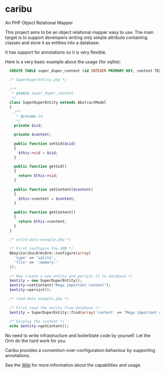 # caribu

An PHP Object Relational Mapper

This project aims to be an object relational mapper easy to use. The main target is to support developers writing only simple attribute containing classes and store it as entities into a database.

It has support for annotations so it is very flexible.

Here is a very basic example about the usage (for sqlite):

  ```sql
    CREATE TABLE super_duper_content (id INTEGER PRIMARY KEY, content TEXT);
  ```

  ```php
    /* SuperDuperEntity.php */
    
    /**
     * @table super_duper_content
     */
    class SuperDuperEntity extends AbstractModel
    {
      /**
       * @column id
       */
      private $sid;
      
      private $content;
      
      public function setSid($sid)
      {
        $this->sid = $sid;
      }
      
      public function getSid()
      {
        return $this->sid;
      }
      
      public function setContent($content)
      {
        $this->content = $content;
      }
      
      public function getContent()
      {
        return $this->content;
      }
    }
  ```
  
  ```php
    /* write-data-example.php */
    
    /* First configure the ORM */
    Nkey\Caribu\Orm\Orm::configure(array(
      'type' => 'sqlite',
      'file' => ':memory:'
    ));
    
    /* Now create a new entity and persist it to database */
    $entity = new SuperDuperEntity();
    $entity->setContent("Mega important content");
    $entity->persist();
  ```
 
  ```php
    /* read-data-example.php */
    
    /* First read the entity from database */
    $entity = SuperDuperEntity::find(array('content' => "Mega important content"));
    
    /* Display the content */
    echo $entity->getContent();
  ```
  
No need to write infrastructure and boilerblate code by yourself. Let the Orm do the hard work for you.

Caribu provides a convention-over-configuration behaviour by supporting annotations.

See the [Wiki](https://github.com/maikgreubel/caribu-orm/wiki) for more information about the capabilities and usage.
